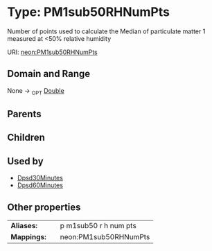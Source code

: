 
# Type: PM1sub50RHNumPts


Number of points used to calculate the Median of particulate matter 1 measured at <50% relative humidity

URI: [neon:PM1sub50RHNumPts](https://data.neonscience.org/PM1sub50RHNumPts)


## Domain and Range

None ->  <sub>OPT</sub> [Double](types/Double.md)

## Parents


## Children


## Used by

 * [Dpsd30Minutes](Dpsd30Minutes.md)
 * [Dpsd60Minutes](Dpsd60Minutes.md)

## Other properties

|  |  |  |
| --- | --- | --- |
| **Aliases:** | | p m1sub50 r h num pts |
| **Mappings:** | | neon:PM1sub50RHNumPts |

